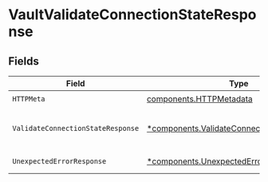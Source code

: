 # VaultValidateConnectionStateResponse


## Fields

| Field                                                                                                     | Type                                                                                                      | Required                                                                                                  | Description                                                                                               |
| --------------------------------------------------------------------------------------------------------- | --------------------------------------------------------------------------------------------------------- | --------------------------------------------------------------------------------------------------------- | --------------------------------------------------------------------------------------------------------- |
| `HTTPMeta`                                                                                                | [components.HTTPMetadata](../../models/components/httpmetadata.md)                                        | :heavy_check_mark:                                                                                        | N/A                                                                                                       |
| `ValidateConnectionStateResponse`                                                                         | [*components.ValidateConnectionStateResponse](../../models/components/validateconnectionstateresponse.md) | :heavy_minus_sign:                                                                                        | Connection access token refreshed                                                                         |
| `UnexpectedErrorResponse`                                                                                 | [*components.UnexpectedErrorResponse](../../models/components/unexpectederrorresponse.md)                 | :heavy_minus_sign:                                                                                        | Unexpected error                                                                                          |